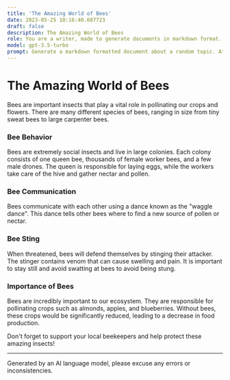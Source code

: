 ```yaml
---
title: 'The Amazing World of Bees'
date: 2023-05-25 10:16:40.687723
draft: false
description: The Amazing World of Bees
role: You are a writer, made to generate documents in markdown format. It is very important that all of the documents you generate are in valid markdown format.
model: gpt-3.5-turbo
prompt: Generate a markdown formatted document about a random topic. At the bottom, include a disclaimer explaining that the document was generated by you. The first line of the document should be the title. Make sure that the entire document is in proper markdown format, using a mix of various tags to make the document visually appealing.
---
```


# The Amazing World of Bees

Bees are important insects that play a vital role in pollinating our crops and flowers. There are many different species of bees, ranging in size from tiny sweat bees to large carpenter bees.

### Bee Behavior

Bees are extremely social insects and live in large colonies. Each colony consists of one queen bee, thousands of female worker bees, and a few male drones. The queen is responsible for laying eggs, while the workers take care of the hive and gather nectar and pollen.

### Bee Communication

Bees communicate with each other using a dance known as the "waggle dance". This dance tells other bees where to find a new source of pollen or nectar.

### Bee Sting

When threatened, bees will defend themselves by stinging their attacker. The stinger contains venom that can cause swelling and pain. It is important to stay still and avoid swatting at bees to avoid being stung.

### Importance of Bees

Bees are incredibly important to our ecosystem. They are responsible for pollinating crops such as almonds, apples, and blueberries. Without bees, these crops would be significantly reduced, leading to a decrease in food production.

Don't forget to support your local beekeepers and help protect these amazing insects!

***

Generated by an AI language model, please excuse any errors or inconsistencies.